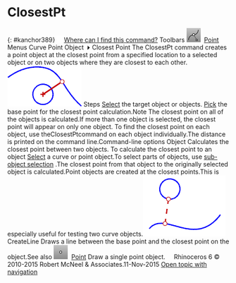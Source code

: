 ---
---


# ClosestPt
{: #kanchor389}
 [![images/transparent.gif](images/transparent.gif)Where can I find this command?](javascript:void(0);) Toolbars
![images/closestpt.png](images/closestpt.png) [Point](point-toolbar.html) 
Menus
Curve
Point Object![images/menuarrow.gif](images/menuarrow.gif)
Closest Point
The ClosestPt command creates a point object at the closest point from a specified location to a selected object or on two objects where they are closest to each other.
![images/closestpt-002.png](images/closestpt-002.png)
Steps
 [Select](select-objects.html) the target object or objects. [Pick](pick-location.html) the base point for the closest point calculation.Note
The closest point on all of the objects is calculated.If more than one object is selected, the closest point will appear on only one object. To find the closest point on each object, use theClosestPtcommand on each object individually.The distance is printed on the command line.Command-line options
Object
Calculates the closest point between two objects.
To calculate the closest point to an object
 [Select](select-objects.html) a curve or point object.To select parts of objects, use [sub-object selection](selection-commands.html#sub-object-selection) .The closest point from that object to the originally selected object is calculated.Point objects are created at the closest points.This is especially useful for testing two curve objects.![images/closestpt-001.png](images/closestpt-001.png)CreateLine
Draws a line between the base point and the closest point on the object.See also
![images/point.png](images/point.png) [Point](point.html) 
Draw a single point object.
&#160;
&#160;
Rhinoceros 6 © 2010-2015 Robert McNeel &amp; Associates.11-Nov-2015
 [Open topic with navigation](closestpt.html) 

